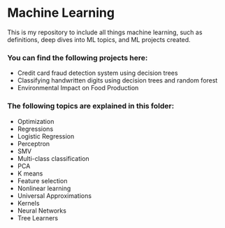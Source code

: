# Machine Learning
This is my repository to include all things machine learning, such as definitions, deep dives into ML topics, and ML projects created.  

### You can find the following projects here:  
* Credit card fraud detection system using decision trees 
* Classifying handwritten digits using decision trees and random forest
* Environmental Impact on Food Production
    
### The following topics are explained in this folder:
* Optimization
* Regressions
* Logistic Regression
* Perceptron
* SMV
* Multi-class classification
* PCA
* K means
* Feature selection
* Nonlinear learning
* Universal Approximations
* Kernels
* Neural Networks
* Tree Learners
